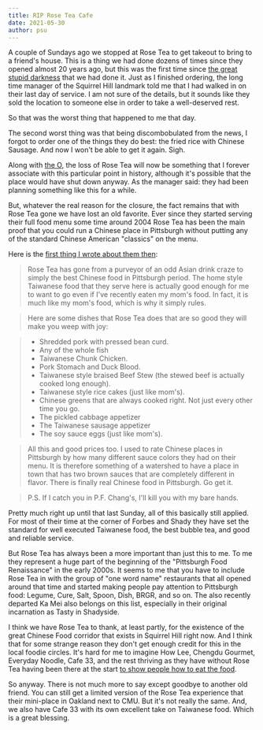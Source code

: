 ```yaml
---
title: RIP Rose Tea Cafe
date: 2021-05-30
author: psu
---
```


A couple of Sundays ago we stopped at Rose Tea to get takeout to bring to a friend's
house. This is a thing we had done dozens of times since they opened almost 20 years ago,
but this was the first time since [the great stupid darkness](/so-youre-in-a-global-pandemic.html)
that we had done it. Just as I finished ordering, the long time manager
of the Squirrel Hill landmark told me that I had walked in on their last day of service. I am
not sure of the details, but it sounds like they sold the location to someone else in
order to take a well-deserved rest.

So that was the worst thing that happened to me that day.

The second worst thing was that being discombobulated from the news, I forgot to order
one of the things they do best: the fried rice with Chinese Sausage. And now I won't be
able to get it again. Sigh.

Along with [the O](/rip-the-o.html), the loss of Rose Tea will now be something that I
forever associate with this particular point in history, although it's possible that the
place would have shut down anyway. As the manager said: they had been planning something
like this for a while.

But, whatever the real reason for the closure, the fact remains that with Rose Tea gone we
have lost an old favorite. Ever since they started serving their full food menu some time
around 2004 Rose Tea has been the main proof that you could run a Chinese place in
Pittsburgh without putting any of the standard Chinese American "classics" on the menu.

Here is the [first thing I wrote about them
then](/ten-things-i-like.html):

> Rose Tea has gone from a purveyor of an odd Asian drink craze to simply the best Chinese food in Pittsburgh period. The home style Taiwanese food that they serve here is actually good enough for me to want to go even if I've recently eaten my mom's food. In fact, it is much like my mom's food, which is why it simply rules.

> Here are some dishes that Rose Tea does that are so good they will make you weep with joy:

> - Shredded pork with pressed bean curd.
> - Any of the whole fish
> - Taiwanese Chunk Chicken.
> - Pork Stomach and Duck Blood.
> - Taiwanese style braised Beef Stew (the stewed beef is actually cooked long enough).
> - Taiwanese style rice cakes (just like mom's).
> - Chinese greens that are always cooked right. Not just every other time you go.
> - The pickled cabbage appetizer
> - The Taiwanese sausage appetizer
> - The soy sauce eggs (just like mom's).

>All this and good prices too. I used to rate Chinese places in Pittsburgh by how many different sauce colors they had on their menu. It is therefore something of a watershed to have a place in town that has two brown sauces that are completely different in flavor. There is finally real Chinese food in Pittsburgh. Go get it.

> P.S. If I catch you in P.F. Chang's, I'll kill you with my bare hands.

Pretty much right up until that last Sunday, all of this basically still applied. For most
of their time at the corner of Forbes and Shady they have set the standard for well
executed Taiwanese food, the best bubble tea, and good and reliable service.

But Rose Tea has always been a  more important than just this to me. To me they represent
a huge part of the beginning of the "Pittsburgh Food Renaissance" in the early 2000s. It
seems to me that you have to include Rose Tea in with the group of "one word name"
restaurants that all opened around that time and started making people pay attention to
Pittsburgh food: Legume, Cure, Salt, Spoon, Dish, BRGR, and so on. The also recently
departed Ka Mei also belongs on this list, especially in their original incarnation as
Tasty in Shadyside. 

I think we have Rose Tea to thank, at least partly, for the existence of the great Chinese
Food corridor that exists in Squirrel Hill right now. And I think that for some strange
reason they don't get enough credit for this in the local foodie circles. It's hard for me
to imagine How Lee, Chengdu Gourmet, Everyday Noodle, Cafe 33, and the rest thriving as
they have without Rose Tea having been there at the start [to show people how to eat the
food](/the-rose-tea-effect.html).

So anyway. There is not much more to say except goodbye to another old friend. You can
still get a limited version of the Rose Tea experience that their mini-place in Oakland
next to CMU. But it's not really the same. And, we also have Cafe 33 with its own
excellent take on Taiwanese food. Which is a great blessing.